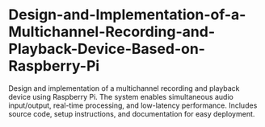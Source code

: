 # Design-and-Implementation-of-a-Multichannel-Recording-and-Playback-Device-Based-on-Raspberry-Pi
Design and implementation of a multichannel recording and playback device using Raspberry Pi. The system enables simultaneous audio input/output, real-time processing, and low-latency performance. Includes source code, setup instructions, and documentation for easy deployment.
